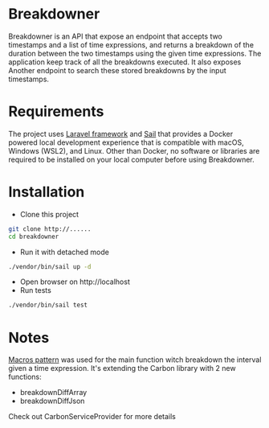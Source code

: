 
# Breakdowner

Breakdowner is an API that expose an endpoint that accepts two timestamps and a
list of time expressions, and returns a breakdown of the duration between the two timestamps
using the given time expressions. The application keep track of all the breakdowns
executed. It also exposes Another endpoint to search these
stored breakdowns by the input timestamps.
# Requirements
The project uses [Laravel framework](https://laravel.com/) and [Sail](https://laravel.com/docs/8.x/sail) that provides a Docker powered local development experience that is compatible with macOS, Windows (WSL2), and Linux. Other than Docker, no software or libraries are required to be installed on your local computer before using Breakdowner.
# Installation 

- Clone this project

```bash 
git clone http://......
cd breakdowner
```
- Run it with detached mode

```bash 
./vendor/bin/sail up -d
```
- Open browser on http://localhost
- Run tests

```bash 
./vendor/bin/sail test
```
# Notes
[Macros pattern](https://tighten.co/blog/the-magic-of-laravel-macros/) was used for the main function witch breakdown the interval given a time expression. It's extending the Carbon library with 2 new functions:
- breakdownDiffArray
- breakdownDiffJson

Check out CarbonServiceProvider for more details

    
